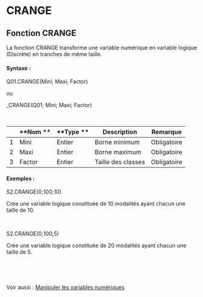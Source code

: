 # CRANGE

## Fonction CRANGE

La fonction CRANGE transforme une variable numérique en variable logique (Discrète) en tranches de même taille.&nbsp;

#### Syntaxe :

Q01.CRANGE(Mini; Maxi; Factor)

ou

\_CRANGE(Q01; Mini; Maxi; Factor)

&nbsp;

| &nbsp; | **Nom ** | **Type ** | **Description** | **Remarque** |
| --- | --- | --- | --- | --- |
| &#49; | Mini | Entier | Borne minimum | Obligatoire |
| &#50; | Maxi | Entier | Borne maximum | Obligatoire |
| &#51; | Factor | Entier | Taille des classes | Obligatoire |


#### Exemples :

S2.CRANGE(0;100;10)

Crée une variable logique constituée de 10 modalités ayant chacun une taille de 10.

&nbsp;

S2.CRANGE(0;100;5)

Crée une variable logique constituée de 20 modalités ayant chacun une taille de 5.

&nbsp;

&nbsp;

Voir aussi : [Manipuler les variables numériques](<Manipulerlesvariablesnumeriques1.md>)
